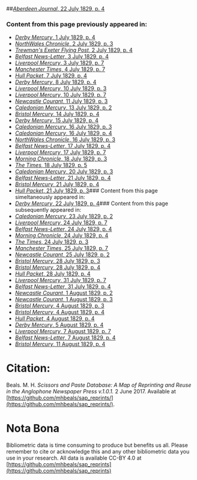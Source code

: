 ##[*Aberdeen Journal*, 22 July 1829, p. 4](https://mhbeals.github.io/sap_html/Aberdeen-Journal/Aberdeen-Journal-22-July-1829-p-4)

### Content from this page previously appeared in:
+ [*Derby Mercury*, 1 July 1829, p. 4](https://mhbeals.github.io/sap_html/Derby-Mercury/Derby-Mercury-1-July-1829-p-4)
+ [*NorthWales Chronicle*, 2 July 1829, p. 3](https://mhbeals.github.io/sap_html/NorthWales-Chronicle/NorthWales-Chronicle-2-July-1829-p-3)
+ [*Trewman's Exeter Flying Post*, 2 July 1829, p. 4](https://mhbeals.github.io/sap_html/Trewman's-Exeter-Flying-Post/Trewman's-Exeter-Flying-Post-2-July-1829-p-4)
+ [*Belfast News-Letter*, 3 July 1829, p. 4](https://mhbeals.github.io/sap_html/Belfast-News-Letter/Belfast-News-Letter-3-July-1829-p-4)
+ [*Liverpool Mercury*, 3 July 1829, p. 7](https://mhbeals.github.io/sap_html/Liverpool-Mercury/Liverpool-Mercury-3-July-1829-p-7)
+ [*Manchester Times*, 4 July 1829, p. 7](https://mhbeals.github.io/sap_html/Manchester-Times/Manchester-Times-4-July-1829-p-7)
+ [*Hull Packet*, 7 July 1829, p. 4](https://mhbeals.github.io/sap_html/Hull-Packet/Hull-Packet-7-July-1829-p-4)
+ [*Derby Mercury*, 8 July 1829, p. 4](https://mhbeals.github.io/sap_html/Derby-Mercury/Derby-Mercury-8-July-1829-p-4)
+ [*Liverpool Mercury*, 10 July 1829, p. 3](https://mhbeals.github.io/sap_html/Liverpool-Mercury/Liverpool-Mercury-10-July-1829-p-3)
+ [*Liverpool Mercury*, 10 July 1829, p. 7](https://mhbeals.github.io/sap_html/Liverpool-Mercury/Liverpool-Mercury-10-July-1829-p-7)
+ [*Newcastle Courant*, 11 July 1829, p. 3](https://mhbeals.github.io/sap_html/Newcastle-Courant/Newcastle-Courant-11-July-1829-p-3)
+ [*Caledonian Mercury*, 13 July 1829, p. 2](https://mhbeals.github.io/sap_html/Caledonian-Mercury/Caledonian-Mercury-13-July-1829-p-2)
+ [*Bristol Mercury*, 14 July 1829, p. 4](https://mhbeals.github.io/sap_html/Bristol-Mercury/Bristol-Mercury-14-July-1829-p-4)
+ [*Derby Mercury*, 15 July 1829, p. 4](https://mhbeals.github.io/sap_html/Derby-Mercury/Derby-Mercury-15-July-1829-p-4)
+ [*Caledonian Mercury*, 16 July 1829, p. 3](https://mhbeals.github.io/sap_html/Caledonian-Mercury/Caledonian-Mercury-16-July-1829-p-3)
+ [*Caledonian Mercury*, 16 July 1829, p. 4](https://mhbeals.github.io/sap_html/Caledonian-Mercury/Caledonian-Mercury-16-July-1829-p-4)
+ [*NorthWales Chronicle*, 16 July 1829, p. 3](https://mhbeals.github.io/sap_html/NorthWales-Chronicle/NorthWales-Chronicle-16-July-1829-p-3)
+ [*Belfast News-Letter*, 17 July 1829, p. 4](https://mhbeals.github.io/sap_html/Belfast-News-Letter/Belfast-News-Letter-17-July-1829-p-4)
+ [*Liverpool Mercury*, 17 July 1829, p. 7](https://mhbeals.github.io/sap_html/Liverpool-Mercury/Liverpool-Mercury-17-July-1829-p-7)
+ [*Morning Chronicle*, 18 July 1829, p. 3](https://mhbeals.github.io/sap_html/Morning-Chronicle/Morning-Chronicle-18-July-1829-p-3)
+ [*The Times*, 18 July 1829, p. 5](https://mhbeals.github.io/sap_html/The-Times/The-Times-18-July-1829-p-5)
+ [*Caledonian Mercury*, 20 July 1829, p. 3](https://mhbeals.github.io/sap_html/Caledonian-Mercury/Caledonian-Mercury-20-July-1829-p-3)
+ [*Belfast News-Letter*, 21 July 1829, p. 4](https://mhbeals.github.io/sap_html/Belfast-News-Letter/Belfast-News-Letter-21-July-1829-p-4)
+ [*Bristol Mercury*, 21 July 1829, p. 4](https://mhbeals.github.io/sap_html/Bristol-Mercury/Bristol-Mercury-21-July-1829-p-4)
+ [*Hull Packet*, 21 July 1829, p. 3](https://mhbeals.github.io/sap_html/Hull-Packet/Hull-Packet-21-July-1829-p-3)### Content from this page simeltaneously appeared in:
+ [*Derby Mercury*, 22 July 1829, p. 4](https://mhbeals.github.io/sap_html/Derby-Mercury/Derby-Mercury-22-July-1829-p-4)### Content from this page subsequently appeared in:
+ [*Caledonian Mercury*, 23 July 1829, p. 2](https://mhbeals.github.io/sap_html/Caledonian-Mercury/Caledonian-Mercury-23-July-1829-p-2)
+ [*Liverpool Mercury*, 24 July 1829, p. 7](https://mhbeals.github.io/sap_html/Liverpool-Mercury/Liverpool-Mercury-24-July-1829-p-7)
+ [*Belfast News-Letter*, 24 July 1829, p. 4](https://mhbeals.github.io/sap_html/Belfast-News-Letter/Belfast-News-Letter-24-July-1829-p-4)
+ [*Morning Chronicle*, 24 July 1829, p. 4](https://mhbeals.github.io/sap_html/Morning-Chronicle/Morning-Chronicle-24-July-1829-p-4)
+ [*The Times*, 24 July 1829, p. 3](https://mhbeals.github.io/sap_html/The-Times/The-Times-24-July-1829-p-3)
+ [*Manchester Times*, 25 July 1829, p. 7](https://mhbeals.github.io/sap_html/Manchester-Times/Manchester-Times-25-July-1829-p-7)
+ [*Newcastle Courant*, 25 July 1829, p. 2](https://mhbeals.github.io/sap_html/Newcastle-Courant/Newcastle-Courant-25-July-1829-p-2)
+ [*Bristol Mercury*, 28 July 1829, p. 3](https://mhbeals.github.io/sap_html/Bristol-Mercury/Bristol-Mercury-28-July-1829-p-3)
+ [*Bristol Mercury*, 28 July 1829, p. 4](https://mhbeals.github.io/sap_html/Bristol-Mercury/Bristol-Mercury-28-July-1829-p-4)
+ [*Hull Packet*, 28 July 1829, p. 4](https://mhbeals.github.io/sap_html/Hull-Packet/Hull-Packet-28-July-1829-p-4)
+ [*Liverpool Mercury*, 31 July 1829, p. 7](https://mhbeals.github.io/sap_html/Liverpool-Mercury/Liverpool-Mercury-31-July-1829-p-7)
+ [*Belfast News-Letter*, 31 July 1829, p. 4](https://mhbeals.github.io/sap_html/Belfast-News-Letter/Belfast-News-Letter-31-July-1829-p-4)
+ [*Newcastle Courant*, 1 August 1829, p. 2](https://mhbeals.github.io/sap_html/Newcastle-Courant/Newcastle-Courant-1-August-1829-p-2)
+ [*Newcastle Courant*, 1 August 1829, p. 3](https://mhbeals.github.io/sap_html/Newcastle-Courant/Newcastle-Courant-1-August-1829-p-3)
+ [*Bristol Mercury*, 4 August 1829, p. 3](https://mhbeals.github.io/sap_html/Bristol-Mercury/Bristol-Mercury-4-August-1829-p-3)
+ [*Bristol Mercury*, 4 August 1829, p. 4](https://mhbeals.github.io/sap_html/Bristol-Mercury/Bristol-Mercury-4-August-1829-p-4)
+ [*Hull Packet*, 4 August 1829, p. 4](https://mhbeals.github.io/sap_html/Hull-Packet/Hull-Packet-4-August-1829-p-4)
+ [*Derby Mercury*, 5 August 1829, p. 4](https://mhbeals.github.io/sap_html/Derby-Mercury/Derby-Mercury-5-August-1829-p-4)
+ [*Liverpool Mercury*, 7 August 1829, p. 7](https://mhbeals.github.io/sap_html/Liverpool-Mercury/Liverpool-Mercury-7-August-1829-p-7)
+ [*Belfast News-Letter*, 7 August 1829, p. 4](https://mhbeals.github.io/sap_html/Belfast-News-Letter/Belfast-News-Letter-7-August-1829-p-4)
+ [*Bristol Mercury*, 11 August 1829, p. 4](https://mhbeals.github.io/sap_html/Bristol-Mercury/Bristol-Mercury-11-August-1829-p-4)
                    
# Citation: 

Beals. M. H. *Scissors and Paste Database: A Map of Reprinting and Reuse in the Anglophone Newspaper Press v.1.0.1.* 2 June 2017. Available at [https://github.com/mhbeals/sap_reprints/](https://github.com/mhbeals/sap_reprints/). 
                    
# Nota Bona

Bibliometric data is time consuming to produce but benefits us all. Please remember to cite or acknowledge this and any other bibliometric data you use in your research. All data is available CC-BY 4.0 at [https://github.com/mhbeals/sap_reprints](https://github.com/mhbeals/sap_reprints)